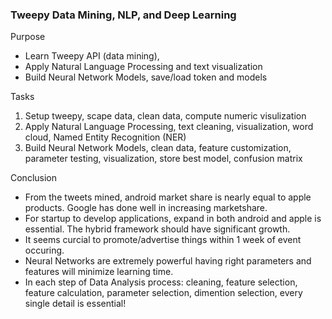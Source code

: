 ### Tweepy Data Mining, NLP, and Deep Learning
Purpose
- Learn Tweepy API (data mining), 
- Apply Natural Language Processing and text visualization
- Build Neural Network Models, save/load token and models

Tasks
1. Setup tweepy, scape data, clean data, compute numeric visulization
2. Apply Natural Language Processing, text cleaning, visualization, word cloud, Named Entity Recognition (NER)
3. Build Neural Network Models, clean data, feature customization, parameter testing, visualization, store best model, confusion matrix

Conclusion
- From the tweets mined, android market share is nearly equal to apple products. Google has done well in increasing marketshare. 
- For startup to develop applications, expand in both android and apple is essential. The hybrid framework should have significant growth.
- It seems curcial to promote/advertise things within 1 week of event occuring.
- Neural Networks are extremely powerful having right parameters and features will minimize learning time. 
- In each step of Data Analysis process: cleaning, feature selection, feature calculation, parameter selection, dimention selection, every single detail is essential!
